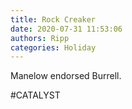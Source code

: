 ```yaml
---
title: Rock Creaker
date: 2020-07-31 11:53:06
authors: Ripp
categories: Holiday
---
```


 Manelow endorsed Burrell.

#CATALYST